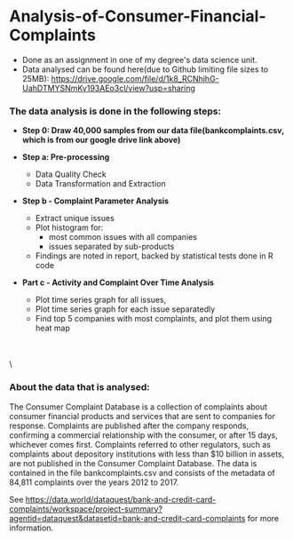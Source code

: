 # Analysis-of-Consumer-Financial-Complaints

- Done as an assignment in one of my degree's data science unit.
- Data analysed can be found here(due to Github limiting file sizes to 25MB): https://drive.google.com/file/d/1k8_RCNhjhG-UahDTMYSNmKy193AEo3cl/view?usp=sharing



### The data analysis is done in the following steps:
- **Step 0: Draw 40,000 samples from our data file(bankcomplaints.csv, which is from our google drive link above)**

- **Step a: Pre-processing**
  - Data Quality Check
  - Data Transformation and Extraction
  
- **Step b - Complaint Parameter Analysis**
  - Extract unique issues
  - Plot histogram for:
    -  most common issues with all companies
    -  issues separated by sub-products
  - Findings are noted in report, backed by statistical tests done in R code

- **Part c - Activity and Complaint Over Time Analysis**
  - Plot time series graph for all issues, 
  - Plot time series graph for each issue separatedly
  - Find top 5 companies with most complaints, and plot them using heat map




\
\
\
 





### About the data that is analysed:

The Consumer Complaint Database is a collection of complaints about consumer financial products 
and services that are sent to companies for response. Complaints are published after the company 
responds, confirming a commercial relationship with the consumer, or after 15 days, whichever 
comes first. Complaints referred to other regulators, such as complaints about depository 
institutions with less than $10 billion in assets, are not published in the Consumer Complaint 
Database. The data is contained in the file bankcomplaints.csv and consists of the metadata of 
84,811 complaints over the years 2012 to 2017. 

See https://data.world/dataquest/bank-and-credit-card-complaints/workspace/project-summary?agentid=dataquest&datasetid=bank-and-credit-card-complaints for more information.

